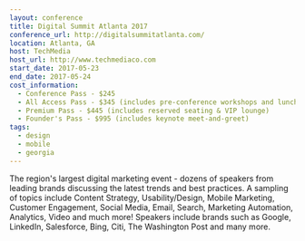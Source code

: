 ```yaml
---
layout: conference
title: Digital Summit Atlanta 2017
conference_url: http://digitalsummitatlanta.com/
location: Atlanta, GA
host: TechMedia
host_url: http://www.techmediaco.com
start_date: 2017-05-23
end_date: 2017-05-24
cost_information:
  - Conference Pass - $245
  - All Access Pass - $345 (includes pre-conference workshops and lunch)
  - Premium Pass - $445 (includes reserved seating & VIP lounge)
  - Founder's Pass - $995 (includes keynote meet-and-greet)
tags:
  - design
  - mobile
  - georgia
---
```


The region's largest digital marketing event - dozens of speakers from leading brands discussing the latest trends and best practices. A sampling of topics include Content Strategy, Usability/Design, Mobile Marketing, Customer Engagement, Social Media, Email, Search, Marketing Automation, Analytics, Video and much more! Speakers include brands such as Google, LinkedIn, Salesforce, Bing, Citi, The Washington Post and many more.
